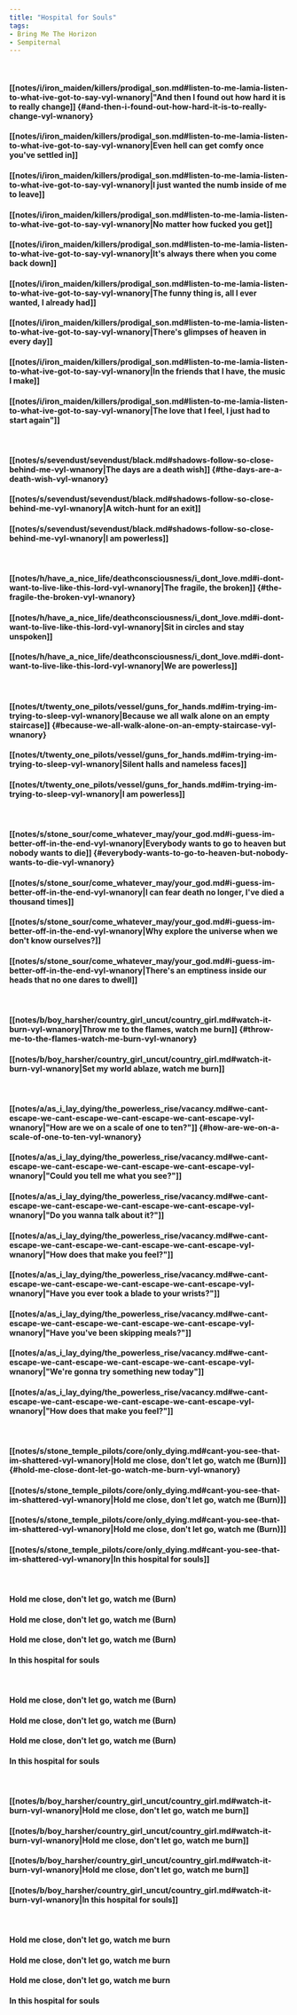 ```yaml
---
title: "Hospital for Souls"
tags:
- Bring Me The Horizon
- Sempiternal
---
```

&nbsp;
#### [[notes/i/iron_maiden/killers/prodigal_son.md#listen-to-me-lamia-listen-to-what-ive-got-to-say-vyl-wnanory|"And then I found out how hard it is to really change]] {#and-then-i-found-out-how-hard-it-is-to-really-change-vyl-wnanory}
#### [[notes/i/iron_maiden/killers/prodigal_son.md#listen-to-me-lamia-listen-to-what-ive-got-to-say-vyl-wnanory|Even hell can get comfy once you've settled in]]
#### [[notes/i/iron_maiden/killers/prodigal_son.md#listen-to-me-lamia-listen-to-what-ive-got-to-say-vyl-wnanory|I just wanted the numb inside of me to leave]]
#### [[notes/i/iron_maiden/killers/prodigal_son.md#listen-to-me-lamia-listen-to-what-ive-got-to-say-vyl-wnanory|No matter how fucked you get]]
#### [[notes/i/iron_maiden/killers/prodigal_son.md#listen-to-me-lamia-listen-to-what-ive-got-to-say-vyl-wnanory|It's always there when you come back down]]
#### [[notes/i/iron_maiden/killers/prodigal_son.md#listen-to-me-lamia-listen-to-what-ive-got-to-say-vyl-wnanory|The funny thing is, all I ever wanted, I already had]]
#### [[notes/i/iron_maiden/killers/prodigal_son.md#listen-to-me-lamia-listen-to-what-ive-got-to-say-vyl-wnanory|There's glimpses of heaven in every day]]
#### [[notes/i/iron_maiden/killers/prodigal_son.md#listen-to-me-lamia-listen-to-what-ive-got-to-say-vyl-wnanory|In the friends that I have, the music I make]]
#### [[notes/i/iron_maiden/killers/prodigal_son.md#listen-to-me-lamia-listen-to-what-ive-got-to-say-vyl-wnanory|The love that I feel, I just had to start again"]]
&nbsp;
#### [[notes/s/sevendust/sevendust/black.md#shadows-follow-so-close-behind-me-vyl-wnanory|The days are a death wish]] {#the-days-are-a-death-wish-vyl-wnanory}
#### [[notes/s/sevendust/sevendust/black.md#shadows-follow-so-close-behind-me-vyl-wnanory|A witch-hunt for an exit]]
#### [[notes/s/sevendust/sevendust/black.md#shadows-follow-so-close-behind-me-vyl-wnanory|I am powerless]]
&nbsp;
#### [[notes/h/have_a_nice_life/deathconsciousness/i_dont_love.md#i-dont-want-to-live-like-this-lord-vyl-wnanory|The fragile, the broken]] {#the-fragile-the-broken-vyl-wnanory}
#### [[notes/h/have_a_nice_life/deathconsciousness/i_dont_love.md#i-dont-want-to-live-like-this-lord-vyl-wnanory|Sit in circles and stay unspoken]]
#### [[notes/h/have_a_nice_life/deathconsciousness/i_dont_love.md#i-dont-want-to-live-like-this-lord-vyl-wnanory|We are powerless]]
&nbsp;
#### [[notes/t/twenty_one_pilots/vessel/guns_for_hands.md#im-trying-im-trying-to-sleep-vyl-wnanory|Because we all walk alone on an empty staircase]] {#because-we-all-walk-alone-on-an-empty-staircase-vyl-wnanory}
#### [[notes/t/twenty_one_pilots/vessel/guns_for_hands.md#im-trying-im-trying-to-sleep-vyl-wnanory|Silent halls and nameless faces]]
#### [[notes/t/twenty_one_pilots/vessel/guns_for_hands.md#im-trying-im-trying-to-sleep-vyl-wnanory|I am powerless]]
&nbsp;
#### [[notes/s/stone_sour/come_whatever_may/your_god.md#i-guess-im-better-off-in-the-end-vyl-wnanory|Everybody wants to go to heaven but nobody wants to die]] {#everybody-wants-to-go-to-heaven-but-nobody-wants-to-die-vyl-wnanory}
#### [[notes/s/stone_sour/come_whatever_may/your_god.md#i-guess-im-better-off-in-the-end-vyl-wnanory|I can fear death no longer, I've died a thousand times]]
#### [[notes/s/stone_sour/come_whatever_may/your_god.md#i-guess-im-better-off-in-the-end-vyl-wnanory|Why explore the universe when we don't know ourselves?]]
#### [[notes/s/stone_sour/come_whatever_may/your_god.md#i-guess-im-better-off-in-the-end-vyl-wnanory|There's an emptiness inside our heads that no one dares to dwell]]
&nbsp;
#### [[notes/b/boy_harsher/country_girl_uncut/country_girl.md#watch-it-burn-vyl-wnanory|Throw me to the flames, watch me burn]] {#throw-me-to-the-flames-watch-me-burn-vyl-wnanory}
#### [[notes/b/boy_harsher/country_girl_uncut/country_girl.md#watch-it-burn-vyl-wnanory|Set my world ablaze, watch me burn]]
&nbsp;
#### [[notes/a/as_i_lay_dying/the_powerless_rise/vacancy.md#we-cant-escape-we-cant-escape-we-cant-escape-we-cant-escape-vyl-wnanory|"How are we on a scale of one to ten?"]] {#how-are-we-on-a-scale-of-one-to-ten-vyl-wnanory}
#### [[notes/a/as_i_lay_dying/the_powerless_rise/vacancy.md#we-cant-escape-we-cant-escape-we-cant-escape-we-cant-escape-vyl-wnanory|"Could you tell me what you see?"]]
#### [[notes/a/as_i_lay_dying/the_powerless_rise/vacancy.md#we-cant-escape-we-cant-escape-we-cant-escape-we-cant-escape-vyl-wnanory|"Do you wanna talk about it?"]]
#### [[notes/a/as_i_lay_dying/the_powerless_rise/vacancy.md#we-cant-escape-we-cant-escape-we-cant-escape-we-cant-escape-vyl-wnanory|"How does that make you feel?"]]
#### [[notes/a/as_i_lay_dying/the_powerless_rise/vacancy.md#we-cant-escape-we-cant-escape-we-cant-escape-we-cant-escape-vyl-wnanory|"Have you ever took a blade to your wrists?"]]
#### [[notes/a/as_i_lay_dying/the_powerless_rise/vacancy.md#we-cant-escape-we-cant-escape-we-cant-escape-we-cant-escape-vyl-wnanory|"Have you've been skipping meals?"]]
#### [[notes/a/as_i_lay_dying/the_powerless_rise/vacancy.md#we-cant-escape-we-cant-escape-we-cant-escape-we-cant-escape-vyl-wnanory|"We're gonna try something new today"]]
#### [[notes/a/as_i_lay_dying/the_powerless_rise/vacancy.md#we-cant-escape-we-cant-escape-we-cant-escape-we-cant-escape-vyl-wnanory|"How does that make you feel?"]]
&nbsp;
#### [[notes/s/stone_temple_pilots/core/only_dying.md#cant-you-see-that-im-shattered-vyl-wnanory|Hold me close, don't let go, watch me (Burn)]] {#hold-me-close-dont-let-go-watch-me-burn-vyl-wnanory}
#### [[notes/s/stone_temple_pilots/core/only_dying.md#cant-you-see-that-im-shattered-vyl-wnanory|Hold me close, don't let go, watch me (Burn)]]
#### [[notes/s/stone_temple_pilots/core/only_dying.md#cant-you-see-that-im-shattered-vyl-wnanory|Hold me close, don't let go, watch me (Burn)]]
#### [[notes/s/stone_temple_pilots/core/only_dying.md#cant-you-see-that-im-shattered-vyl-wnanory|In this hospital for souls]]
&nbsp;
#### Hold me close, don't let go, watch me (Burn)
#### Hold me close, don't let go, watch me (Burn)
#### Hold me close, don't let go, watch me (Burn)
#### In this hospital for souls
&nbsp;
#### Hold me close, don't let go, watch me (Burn)
#### Hold me close, don't let go, watch me (Burn)
#### Hold me close, don't let go, watch me (Burn)
#### In this hospital for souls
&nbsp;
#### [[notes/b/boy_harsher/country_girl_uncut/country_girl.md#watch-it-burn-vyl-wnanory|Hold me close, don't let go, watch me burn]]
#### [[notes/b/boy_harsher/country_girl_uncut/country_girl.md#watch-it-burn-vyl-wnanory|Hold me close, don't let go, watch me burn]]
#### [[notes/b/boy_harsher/country_girl_uncut/country_girl.md#watch-it-burn-vyl-wnanory|Hold me close, don't let go, watch me burn]]
#### [[notes/b/boy_harsher/country_girl_uncut/country_girl.md#watch-it-burn-vyl-wnanory|In this hospital for souls]]
&nbsp;
#### Hold me close, don't let go, watch me burn
#### Hold me close, don't let go, watch me burn
#### Hold me close, don't let go, watch me burn
#### In this hospital for souls
